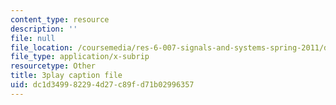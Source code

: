 ```yaml
---
content_type: resource
description: ''
file: null
file_location: /coursemedia/res-6-007-signals-and-systems-spring-2011/dc1d349982294d27c89fd71b02996357_P5Ce9tbK86M.srt
file_type: application/x-subrip
resourcetype: Other
title: 3play caption file
uid: dc1d3499-8229-4d27-c89f-d71b02996357
---
```

